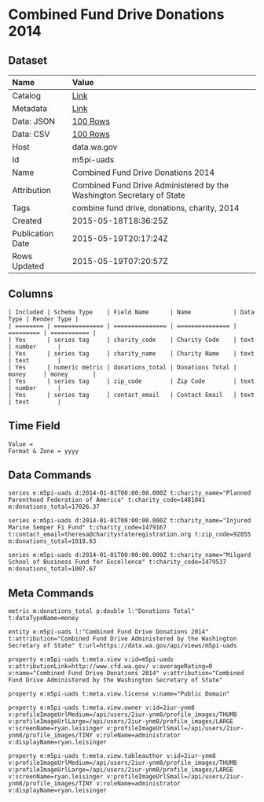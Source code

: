 # Combined Fund Drive Donations 2014

## Dataset

| Name | Value |
| :--- | :---- |
| Catalog | [Link](https://catalog.data.gov/dataset/combined-fund-drive-donations-2014) |
| Metadata | [Link](https://data.wa.gov/api/views/m5pi-uads) |
| Data: JSON | [100 Rows](https://data.wa.gov/api/views/m5pi-uads/rows.json?max_rows=100) |
| Data: CSV | [100 Rows](https://data.wa.gov/api/views/m5pi-uads/rows.csv?max_rows=100) |
| Host | data.wa.gov |
| Id | m5pi-uads |
| Name | Combined Fund Drive Donations 2014 |
| Attribution | Combined Fund Drive Administered by the Washington Secretary of State |
| Tags | combine fund drive, donations, charity, 2014 |
| Created | 2015-05-18T18:36:25Z |
| Publication Date | 2015-05-19T20:17:24Z |
| Rows Updated | 2015-05-19T07:20:57Z |

## Columns

```ls
| Included | Schema Type    | Field Name      | Name            | Data Type | Render Type |
| ======== | ============== | =============== | =============== | ========= | =========== |
| Yes      | series tag     | charity_code    | Charity Code    | text      | number      |
| Yes      | series tag     | charity_name    | Charity Name    | text      | text        |
| Yes      | numeric metric | donations_total | Donations Total | money     | money       |
| Yes      | series tag     | zip_code        | Zip Code        | text      | number      |
| Yes      | series tag     | contact_email   | Contact Email   | text      | text        |
```

## Time Field

```ls
Value = 
Format & Zone = yyyy
```

## Data Commands

```ls
series e:m5pi-uads d:2014-01-01T00:00:00.000Z t:charity_name="Planned Parenthood Federation of America" t:charity_code=1481041 m:donations_total=17026.37

series e:m5pi-uads d:2014-01-01T00:00:00.000Z t:charity_name="Injured Marine Semper Fi Fund" t:charity_code=1479167 t:contact_email=theresa@charitystateregistration.org t:zip_code=92055 m:donations_total=1018.63

series e:m5pi-uads d:2014-01-01T00:00:00.000Z t:charity_name="Milgard School of Business Fund for Excellence" t:charity_code=1479537 m:donations_total=1007.67
```

## Meta Commands

```ls
metric m:donations_total p:double l:"Donations Total" t:dataTypeName=money

entity e:m5pi-uads l:"Combined Fund Drive Donations 2014" t:attribution="Combined Fund Drive Administered by the Washington Secretary of State" t:url=https://data.wa.gov/api/views/m5pi-uads

property e:m5pi-uads t:meta.view v:id=m5pi-uads v:attributionLink=http://www.cfd.wa.gov/ v:averageRating=0 v:name="Combined Fund Drive Donations 2014" v:attribution="Combined Fund Drive Administered by the Washington Secretary of State"

property e:m5pi-uads t:meta.view.license v:name="Public Domain"

property e:m5pi-uads t:meta.view.owner v:id=2iur-ynm8 v:profileImageUrlMedium=/api/users/2iur-ynm8/profile_images/THUMB v:profileImageUrlLarge=/api/users/2iur-ynm8/profile_images/LARGE v:screenName=ryan.leisinger v:profileImageUrlSmall=/api/users/2iur-ynm8/profile_images/TINY v:roleName=administrator v:displayName=ryan.leisinger

property e:m5pi-uads t:meta.view.tableauthor v:id=2iur-ynm8 v:profileImageUrlMedium=/api/users/2iur-ynm8/profile_images/THUMB v:profileImageUrlLarge=/api/users/2iur-ynm8/profile_images/LARGE v:screenName=ryan.leisinger v:profileImageUrlSmall=/api/users/2iur-ynm8/profile_images/TINY v:roleName=administrator v:displayName=ryan.leisinger
```